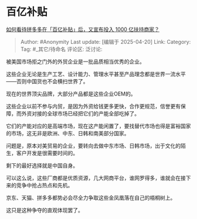 # 百亿补贴
[如何看待拼多多在「百亿补贴」后，又宣布投入 1000 亿扶持商家？](https://www.zhihu.com/question/1893259912991191717/answer/1897364738008147582)

> Author: #Anonymity
> Last update: [编辑于 2025-04-20]
> Link:
> Category: 
> Tag: #_其它/待命名 
> 评论区:
> 泛讨论:

被美国市场拒之门外的外贸企业是一批品质相当优秀的企业。

这些企业无论是生产工艺、设计能力、管理水平甚至产品理念都是世界一流水平——否则中国货也不会横扫世界了。

现在的世界顶尖品牌，大部分产品都是这些企业OEM的。

这些企业以前不参与内贸，是因为外资给钱更多更快，合作更规范，信誉更有保障，而外资对接的全球市场已经把它们的产能全部吃掉了。

它们的产能对应的是高端市场，现在这产能闲置了，要找替代市场也得是富裕国家的市场，这无非是欧洲、中东、日韩和南美部分国家。

问题是，原本对美贸易的企业，要转向去做中东市场、日韩市场，出于文化的陌生，客户开发是很需要时间的。

剩下的最好选择就是中国自身。

可以这么说，这些厂商都是优质资源，几大网商平台，谁网罗得多，谁就会在接下来的竞争中抢占热点和先机。

京东、天猫、拼多多都势必会尽全力争取这些金凤凰落在自己的梧桐树上。

这只是这种争夺的直观体现罢了。

